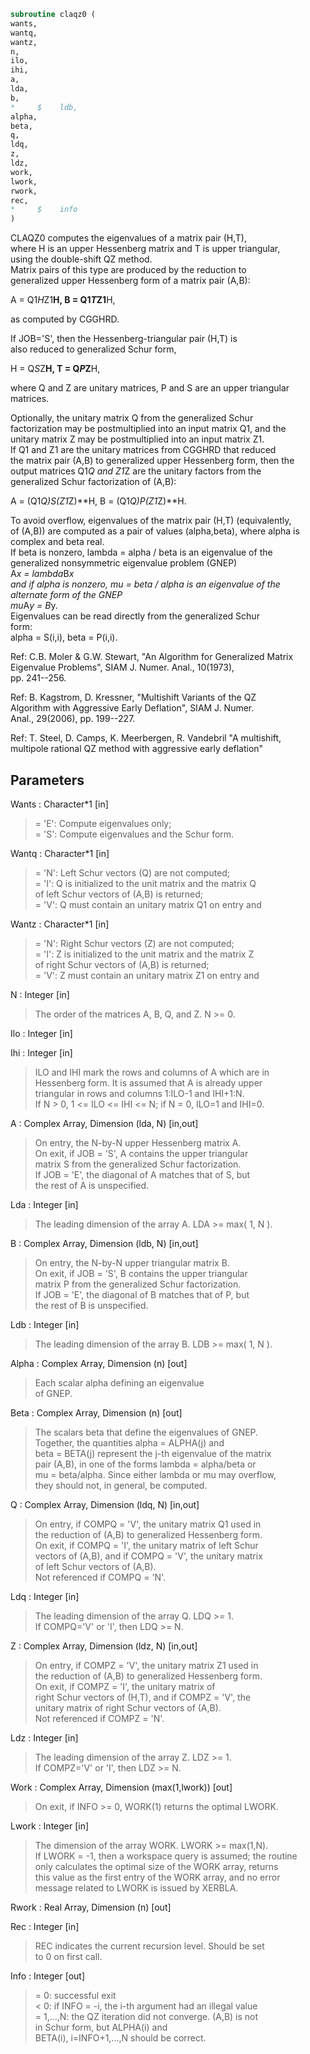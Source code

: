 ```fortran  
subroutine claqz0 (  
wants,  
wantq,  
wantz,  
n,  
ilo,  
ihi,  
a,  
lda,  
b,  
*     $    ldb,  
alpha,  
beta,  
q,  
ldq,  
z,  
ldz,  
work,  
lwork,  
rwork,  
rec,  
*     $    info  
)  
```  
  
CLAQZ0 computes the eigenvalues of a matrix pair (H,T),  
where H is an upper Hessenberg matrix and T is upper triangular,  
using the double-shift QZ method.  
Matrix pairs of this type are produced by the reduction to  
generalized upper Hessenberg form of a matrix pair (A,B):  
  
A = Q1*H*Z1**H,  B = Q1*T*Z1**H,  
  
as computed by CGGHRD.  
  
If JOB='S', then the Hessenberg-triangular pair (H,T) is  
also reduced to generalized Schur form,  
  
H = Q*S*Z**H,  T = Q*P*Z**H,  
  
where Q and Z are unitary matrices, P and S are an upper triangular  
matrices.  
  
Optionally, the unitary matrix Q from the generalized Schur  
factorization may be postmultiplied into an input matrix Q1, and the  
unitary matrix Z may be postmultiplied into an input matrix Z1.  
If Q1 and Z1 are the unitary matrices from CGGHRD that reduced  
the matrix pair (A,B) to generalized upper Hessenberg form, then the  
output matrices Q1*Q and Z1*Z are the unitary factors from the  
generalized Schur factorization of (A,B):  
  
A = (Q1*Q)*S*(Z1*Z)**H,  B = (Q1*Q)*P*(Z1*Z)**H.  
  
To avoid overflow, eigenvalues of the matrix pair (H,T) (equivalently,  
of (A,B)) are computed as a pair of values (alpha,beta), where alpha is  
complex and beta real.  
If beta is nonzero, lambda = alpha / beta is an eigenvalue of the  
generalized nonsymmetric eigenvalue problem (GNEP)  
A*x = lambda*B*x  
and if alpha is nonzero, mu = beta / alpha is an eigenvalue of the  
alternate form of the GNEP  
mu*A*y = B*y.  
Eigenvalues can be read directly from the generalized Schur  
form:  
alpha = S(i,i), beta = P(i,i).  
  
Ref: C.B. Moler & G.W. Stewart, "An Algorithm for Generalized Matrix  
Eigenvalue Problems", SIAM J. Numer. Anal., 10(1973),  
pp. 241--256.  
  
Ref: B. Kagstrom, D. Kressner, "Multishift Variants of the QZ  
Algorithm with Aggressive Early Deflation", SIAM J. Numer.  
Anal., 29(2006), pp. 199--227.  
  
Ref: T. Steel, D. Camps, K. Meerbergen, R. Vandebril "A multishift,  
multipole rational QZ method with aggressive early deflation"  
  
## Parameters  
Wants : Character*1 [in]  
> = 'E': Compute eigenvalues only;  
> = 'S': Compute eigenvalues and the Schur form.  
  
Wantq : Character*1 [in]  
> = 'N': Left Schur vectors (Q) are not computed;  
> = 'I': Q is initialized to the unit matrix and the matrix Q  
> of left Schur vectors of (A,B) is returned;  
> = 'V': Q must contain an unitary matrix Q1 on entry and  
  
Wantz : Character*1 [in]  
> = 'N': Right Schur vectors (Z) are not computed;  
> = 'I': Z is initialized to the unit matrix and the matrix Z  
> of right Schur vectors of (A,B) is returned;  
> = 'V': Z must contain an unitary matrix Z1 on entry and  
  
N : Integer [in]  
> The order of the matrices A, B, Q, and Z.  N >= 0.  
  
Ilo : Integer [in]  
  
Ihi : Integer [in]  
> ILO and IHI mark the rows and columns of A which are in  
> Hessenberg form.  It is assumed that A is already upper  
> triangular in rows and columns 1:ILO-1 and IHI+1:N.  
> If N > 0, 1 <= ILO <= IHI <= N; if N = 0, ILO=1 and IHI=0.  
  
A : Complex Array, Dimension (lda, N) [in,out]  
> On entry, the N-by-N upper Hessenberg matrix A.  
> On exit, if JOB = 'S', A contains the upper triangular  
> matrix S from the generalized Schur factorization.  
> If JOB = 'E', the diagonal of A matches that of S, but  
> the rest of A is unspecified.  
  
Lda : Integer [in]  
> The leading dimension of the array A.  LDA >= max( 1, N ).  
  
B : Complex Array, Dimension (ldb, N) [in,out]  
> On entry, the N-by-N upper triangular matrix B.  
> On exit, if JOB = 'S', B contains the upper triangular  
> matrix P from the generalized Schur factorization.  
> If JOB = 'E', the diagonal of B matches that of P, but  
> the rest of B is unspecified.  
  
Ldb : Integer [in]  
> The leading dimension of the array B.  LDB >= max( 1, N ).  
  
Alpha : Complex Array, Dimension (n) [out]  
> Each scalar alpha defining an eigenvalue  
> of GNEP.  
  
Beta : Complex Array, Dimension (n) [out]  
> The scalars beta that define the eigenvalues of GNEP.  
> Together, the quantities alpha = ALPHA(j) and  
> beta = BETA(j) represent the j-th eigenvalue of the matrix  
> pair (A,B), in one of the forms lambda = alpha/beta or  
> mu = beta/alpha.  Since either lambda or mu may overflow,  
> they should not, in general, be computed.  
  
Q : Complex Array, Dimension (ldq, N) [in,out]  
> On entry, if COMPQ = 'V', the unitary matrix Q1 used in  
> the reduction of (A,B) to generalized Hessenberg form.  
> On exit, if COMPQ = 'I', the unitary matrix of left Schur  
> vectors of (A,B), and if COMPQ = 'V', the unitary matrix  
> of left Schur vectors of (A,B).  
> Not referenced if COMPQ = 'N'.  
  
Ldq : Integer [in]  
> The leading dimension of the array Q.  LDQ >= 1.  
> If COMPQ='V' or 'I', then LDQ >= N.  
  
Z : Complex Array, Dimension (ldz, N) [in,out]  
> On entry, if COMPZ = 'V', the unitary matrix Z1 used in  
> the reduction of (A,B) to generalized Hessenberg form.  
> On exit, if COMPZ = 'I', the unitary matrix of  
> right Schur vectors of (H,T), and if COMPZ = 'V', the  
> unitary matrix of right Schur vectors of (A,B).  
> Not referenced if COMPZ = 'N'.  
  
Ldz : Integer [in]  
> The leading dimension of the array Z.  LDZ >= 1.  
> If COMPZ='V' or 'I', then LDZ >= N.  
  
Work : Complex Array, Dimension (max(1,lwork)) [out]  
> On exit, if INFO >= 0, WORK(1) returns the optimal LWORK.  
  
Lwork : Integer [in]  
> The dimension of the array WORK.  LWORK >= max(1,N).  
> If LWORK = -1, then a workspace query is assumed; the routine  
> only calculates the optimal size of the WORK array, returns  
> this value as the first entry of the WORK array, and no error  
> message related to LWORK is issued by XERBLA.  
  
Rwork : Real Array, Dimension (n) [out]  
  
Rec : Integer [in]  
> REC indicates the current recursion level. Should be set  
> to 0 on first call.  
  
Info : Integer [out]  
> = 0: successful exit  
> < 0: if INFO = -i, the i-th argument had an illegal value  
> = 1,...,N: the QZ iteration did not converge.  (A,B) is not  
> in Schur form, but ALPHA(i) and  
> BETA(i), i=INFO+1,...,N should be correct.  
  

